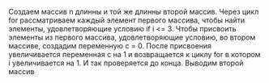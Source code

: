 Создаем массив n длинны и той же длинны второй массив. 
Через цикл for рассматриваем каждый элемент первого массива, чтобы найти элементы, удовлетворяющие условию if i <= 3. 
Чтобы присвоить элементы из первого массива, удовлетворяющие условию, во втором массиве, создадим переменную c = 0.
После присвоения увеличивается переменная c на 1 и возвращается к циклу for в котором i увеличивается на 1. И так проверяется до конца.
Выводим второй массив 
